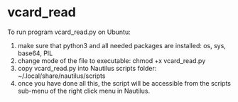 # vcard_read

To run program vcard_read.py on Ubuntu:

1) make sure that python3 and all needed packages are installed: os, sys, base64, PIL
2) change mode of the file to executable:  chmod +x vcard_read.py
3) copy vcard_read.py into Nautilus scripts folder: ~/.local/share/nautilus/scripts
4) once you have done all this, the script will be accessible from the scripts sub-menu of the right click menu in Nautilus.
